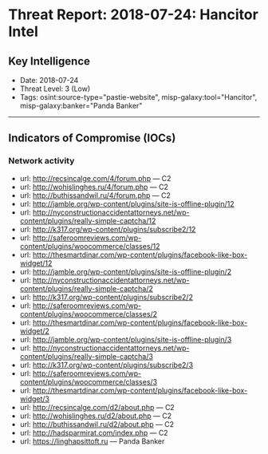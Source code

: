 # Threat Report: 2018-07-24: Hancitor Intel


## Key Intelligence
* Date: 2018-07-24
* Threat Level: 3 (Low)
* Tags: osint:source-type="pastie-website", misp-galaxy:tool="Hancitor", misp-galaxy:banker="Panda Banker"

---

## Indicators of Compromise (IOCs)
### Network activity
* url: http://recsincalge.com/4/forum.php — C2
* url: http://wohislinghes.ru/4/forum.php — C2
* url: http://buthissandwil.ru/4/forum.php — C2
* url: http://jamble.org/wp-content/plugins/site-is-offline-plugin/12
* url: http://nyconstructionaccidentattorneys.net/wp-content/plugins/really-simple-captcha/12
* url: http://k317.org/wp-content/plugins/subscribe2/12
* url: http://saferoomreviews.com/wp-content/plugins/woocommerce/classes/12
* url: http://thesmartdinar.com/wp-content/plugins/facebook-like-box-widget/12
* url: http://jamble.org/wp-content/plugins/site-is-offline-plugin/2
* url: http://nyconstructionaccidentattorneys.net/wp-content/plugins/really-simple-captcha/2
* url: http://k317.org/wp-content/plugins/subscribe2/2
* url: http://saferoomreviews.com/wp-content/plugins/woocommerce/classes/2
* url: http://thesmartdinar.com/wp-content/plugins/facebook-like-box-widget/2
* url: http://jamble.org/wp-content/plugins/site-is-offline-plugin/3
* url: http://nyconstructionaccidentattorneys.net/wp-content/plugins/really-simple-captcha/3
* url: http://k317.org/wp-content/plugins/subscribe2/3
* url: http://saferoomreviews.com/wp-content/plugins/woocommerce/classes/3
* url: http://thesmartdinar.com/wp-content/plugins/facebook-like-box-widget/3
* url: http://recsincalge.com/d2/about.php — C2
* url: http://wohislinghes.ru/d2/about.php — C2
* url: http://buthissandwil.ru/d2/about.php — C2
* url: http://hadsparmirat.com/index.php — C2
* url: https://linghapsittoft.ru — Panda Banker
